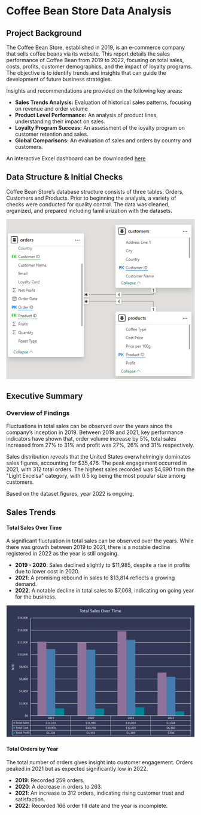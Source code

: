 # Coffee Bean Store Data Analysis

## Project Background
The Coffee Bean Store, established in 2019, is an e-commerce company that sells coffee beans via its website. This report details the sales performance of Coffee Bean from 2019 to 2022, focusing on total sales, costs, profits, customer demographics, and the impact of loyalty programs. The objective is to identify trends and insights that can guide the development of future business strategies.

Insights and recommendations are provided on the following key areas:
- **Sales Trends Analysis:** Evaluation of historical sales patterns, focusing on revenue and order volume
- **Product Level Performance:** An analysis of product lines, understanding their impact on sales.
- **Loyalty Program Success:** An assessment of the loyalty program on customer retention and sales.
- **Global Comparisons:** An evaluation of sales and orders by country and customers.

An interactive Excel dashboard can be downloaded [here](data-analysis/coffee-bean-store-data-analysis.xlsx)

## Data Structure & Initial Checks
Coffee Bean Store’s database structure consists of three tables: Orders, Customers and Products. Prior to beginning the analysis, a variety of checks were conducted for quality control. The data was cleaned, organized, and prepared including familiarization with the datasets. 

![Image Alt](images/coffee-bean-store-erd.png)

## Executive Summary

### Overview of Findings

Fluctuations in total sales can be observed over the years since the company’s inception in 2019. Between 2019 and 2021, key performance indicators have shown that, order volume increase by 5%, total sales increased from 27% to 31% and profit was 27%, 26% and 31% respectively. 

Sales distribution reveals that the United States overwhelmingly dominates sales figures, accounting for $35,476. The peak engagement occurred in 2021, with 312 total orders. The highest sales recorded was $4,690 from the "Light Excelsa" category, with 0.5 kg being the most popular size among customers.

Based on the dataset figures, year 2022 is ongoing.

## Sales Trends

#### Total Sales Over Time

A significant fluctuation in total sales can be observed over the years. While there was growth between 2019 to 2021, there is a notable decline registered in 2022 as the year is still ongoing.
- **2019 - 2020**: Sales declined slightly to $11,985, despite a rise in profits due to lower cost in 2020.
- **2021**: A promising rebound in sales to $13,814 reflects a growing demand.
- **2022**: A notable decline in total sales to $7,068, indicating on going year for the business. 

![Image Alt](images/total-sales-over-time.png)

#### Total Orders by Year
The total number of orders gives insight into customer engagement. Orders peaked in 2021 but as expected significantly low in 2022. 
- **2019**: Recorded 259 orders.
- **2020**: A decrease in orders to 263.
- **2021**: An increase to 312 orders, indicating rising customer trust and satisfaction.
- **2022**: Recorded 166 order till date and the year is incomplete. 


